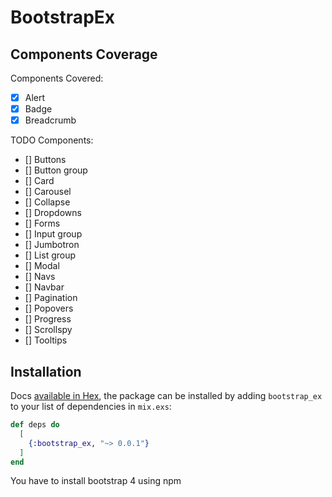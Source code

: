 # BootstrapEx

## Components Coverage
Components Covered:
- [x] Alert
- [x] Badge
- [x] Breadcrumb

TODO Components:
- [] Buttons
- [] Button group
- [] Card
- [] Carousel
- [] Collapse
- [] Dropdowns
- [] Forms
- [] Input group
- [] Jumbotron
- [] List group
- [] Modal
- [] Navs
- [] Navbar
- [] Pagination
- [] Popovers
- [] Progress
- [] Scrollspy
- [] Tooltips

## Installation

Docs [available in Hex](https://hexdocs.pm/bootstrap_ex/BootstrapEx.html), the package can be installed
by adding `bootstrap_ex` to your list of dependencies in `mix.exs`:

```elixir
def deps do
  [
    {:bootstrap_ex, "~> 0.0.1"}
  ]
end
```
You have to install bootstrap 4 using npm
